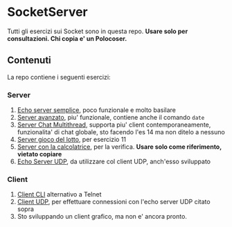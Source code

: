 # SocketServer

Tutti gli esercizi sui Socket sono in questa repo.
**Usare solo per consultazioni. Chi copia e' un Polocoser.**

## Contenuti
La repo contiene i seguenti esercizi:
### Server
1. [Echo server semplice](https://github.com/jfbergamo/SocketServer/tree/main/src/server/simple), poco funzionale e molto basilare
2. [Server avanzato](https://github.com/jfbergamo/SocketServer/tree/main/src/server/advanced), piu' funzionale, contiene anche il comando ```date```
3. [Server Chat Multithread](https://github.com/jfbergamo/SocketServer/tree/main/src/server/threaded), supporta piu' client contemporaneamente, funzionalita' di chat globale, sto facendo l'es 14 ma non ditelo a nessuno
4. [Server gioco del lotto](https://github.com/jfbergamo/SocketServer/tree/main/src/server/lotto), per esercizio 11
5. [Server con la calcolatrice](https://github.com/jfbergamo/SocketServer/tree/main/src/server/verifica), per la verifica. **Usare solo come riferimento, vietato copiare**
6. [Echo Server UDP](https://github.com/jfbergamo/SocketServer/tree/main/src/server/udp), da utilizzare col client UDP, anch'esso sviluppato
### Client
1. [Client CLI](https://github.com/jfbergamo/SocketServer/tree/main/src/client/simple) alternativo a Telnet
2. [Client UDP](https://github.com/jfbergamo/SocketServer/tree/main/src/client/udp), per effettuare connessioni con l'echo server UDP citato sopra
3. Sto sviluppando un client grafico, ma non e' ancora pronto.

